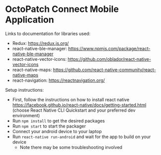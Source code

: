 # OctoPatch Connect Mobile Application

Links to documentation for libraries used:
- Redux: https://redux.js.org/
- react-native-ble-manager: https://www.npmjs.com/package/react-native-ble-manager
- react-native-vector-icons: https://github.com/oblador/react-native-vector-icons
- react-native-maps: https://github.com/react-native-community/react-native-maps
- react-navigation: https://reactnavigation.org/

Setup instructions:
- First, follow the instructions on how to install react native https://facebook.github.io/react-native/docs/getting-started.html (choose React Native CLI Quickstart and your preferred dev environment)
- Run ```npm install``` to get the desired packages
- Run ```npm start``` to start the packager
- Connect your android device to your laptop
- Run ```react-native run-android``` and wait for the app to build on your device
  - Note there may be some troubleshooting involved 
